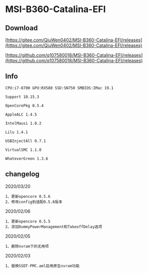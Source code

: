 # MSI-B360-Catalina-EFI

## Download

[https://gitee.com/QiuWen0402/MSI-B360-Catalina-EFI/releases](https://gitee.com/QiuWen0402/MSI-B360-Catalina-EFI/releases)

[https://github.com/q107580018/MSI-B360-Catalina-EFI/releases](https://github.com/q107580018/MSI-B360-Catalina-EFI/releases)




## Info

```
CPU:i7-8700 GPU:RX580 SSD:SN750 SMBIOS:IMac 19.1

Support 10.15.3

OpenCorePkg 0.5.4

AppleALC 1.4.5

IntelMausi 1.0.2

Lilu 1.4.1

USBInjectAll 0.7.1

VirtualSMC 1.1.0

WhateverGreen 1.3.6
```

## changelog

2020/03/20

```
1、更新opencore 0.5.6
2、修改config到适配0.5.6版本
```



2020/02/06

```
1、更新opencore 0.5.5
2、添加DummyPowerManagement和TakeoffDelay选项
```



2020/02/05

```
1、删除nvram下的无用项
```



2020/02/03

``` 
1、替换SSDT-PMC.aml启用原生nvram功能
```

